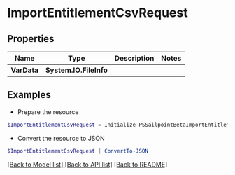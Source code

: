 # ImportEntitlementCsvRequest
## Properties

Name | Type | Description | Notes
------------ | ------------- | ------------- | -------------
**VarData** | **System.IO.FileInfo** |  | 

## Examples

- Prepare the resource
```powershell
$ImportEntitlementCsvRequest = Initialize-PSSailpointBetaImportEntitlementCsvRequest  -VarData null
```

- Convert the resource to JSON
```powershell
$ImportEntitlementCsvRequest | ConvertTo-JSON
```

[[Back to Model list]](../README.md#documentation-for-models) [[Back to API list]](../README.md#documentation-for-api-endpoints) [[Back to README]](../README.md)

